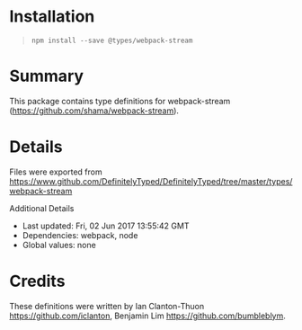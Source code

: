 # Installation
> `npm install --save @types/webpack-stream`

# Summary
This package contains type definitions for webpack-stream (https://github.com/shama/webpack-stream).

# Details
Files were exported from https://www.github.com/DefinitelyTyped/DefinitelyTyped/tree/master/types/webpack-stream

Additional Details
 * Last updated: Fri, 02 Jun 2017 13:55:42 GMT
 * Dependencies: webpack, node
 * Global values: none

# Credits
These definitions were written by Ian Clanton-Thuon <https://github.com/iclanton>, Benjamin Lim <https://github.com/bumbleblym>.
